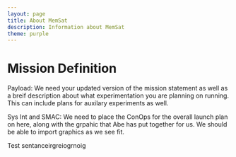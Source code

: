 ```yaml
---
layout: page
title: About MemSat
description: Information about MemSat
theme: purple
---
```


# Mission Definition

Payload: We need your updated version of the mission statement as well as a breif description about what experimentation you are planning on running. This can include plans for auxilary experiments as well.

Sys Int and SMAC: We need to place the ConOps for the overall launch plan on here, along with the grpahic that Abe has put together for us. We should be able to import graphics as we see fit.

Test sentanceirgreiogrnoig